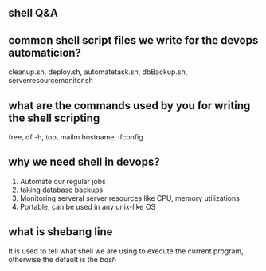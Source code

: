 ## shell Q&A

## common shell script files we write for the devops automaticion?
cleanup.sh, deploy.sh, automatetask.sh, dbBackup.sh, serverresourcemonitor.sh

## what are the commands used by you for writing the shell scripting
free, df -h, top, mailm hostname, ifconfig

## why we need shell in devops?
1. Automate our regular jobs
2. taking database backups
3. Monitoring serveral server resources like CPU, memory utilizations
4. Portable, can be used in any unix-like OS

## what is shebang line
It is used to tell what shell we are using to execute the current program, otherwise the default is the *bash* 


